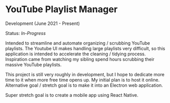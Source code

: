 # YouTube Playlist Manager

Development (June 2021 - Present)

Status: _In-Progress_

Intended to streamline and automate organizing / scrubbing YouTube playlists. The Youtube UI makes handling large playlists very difficult, so this application is intended to accelerate the cleaning / tidying process. Inspiration came from watching my sibling spend hours scrubbing their massive YouTube playlists.

This project is still very roughly in development, but I hope to dedicate more time to it when more free time opens up. My initial plan is to host it online. Alternative goal / stretch goal is to make it into an Electron web application.

Super stretch goal is to create a mobile app using React Native.
